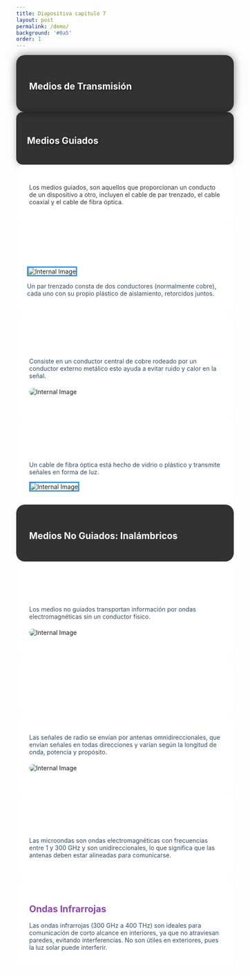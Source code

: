 ```yaml
---
title: Diapositiva capitulo 7
layout: post
permalink: /demo/
background: '#0a5'
order: 1
---
```

<section data-background="linear-gradient(135deg, #2980b9, #3498db)" data-transition="zoom-in">
    <div style="background-color: rgba(0,0,0,0.8); padding: 30px; border-radius: 20px; box-shadow: 0 0 20px rgba(0,0,0,0.5);">
        <h1 style="color: #ffffff; text-shadow: 2px 2px 4px rgba(0,0,0,0.5);">Medios de Transmisión</h1>
        </div>
</section>
 

<section data-background="linear-gradient(135deg, #f39c12, #e67e22)">
    <div style="background-color: rgba(0,0,0,0.8); padding: 25px; border-radius: 15px; box-shadow: 0 0 15px rgba(0,0,0,0.3);">
        <h2 style="color: #ffffff; text-shadow: 2px 2px 4px rgba(0,0,0,0.5);">Medios Guiados</h2>
    </div>
</section>

<section data-transition="convex-in" data-background="linear-gradient(135deg, #8e44ad, #71368a)">
    <div style="background-color: rgba(255,255,255,0.9); padding: 30px; border-radius: 20px;">
        <p style="color: #333;">Los medios guiados, son aquellos que proporcionan un conducto de un dispositivo a otro, incluyen el cable de par trenzado, el cable coaxial y el cable de fibra óptica.</p>
    </div>
</section>

<section data-background="linear-gradient(45deg, #2c3e50, #3498db)">
    <div style="background-color: rgba(255,255,255,0.95); padding: 25px; border-radius: 15px;">
        <h2 style="color: #ffffff;">Cable Par Trenzado</h2>
        <img src="/Slider_Tarea_887/images/CPT.png" alt="Internal Image" style="border: 3px solid #3498db;">
        <p style="color: #34495e;">Un par trenzado consta de dos conductores (normalmente cobre), cada uno con su propio plástico de aislamiento, retorcidos juntos.</p>
    </div>
</section>


<section data-background="linear-gradient(135deg, #8e44ad, #3498db)">
    <div style="background-color: rgba(255,255,255,0.9); padding: 30px; border-radius: 20px;">
        <h2 style="color: #ffffff;">Cable coaxial</h2>
        <p style="color: #34495e;">Consiste en un conductor central de cobre rodeado por un conductor externo metálico esto ayuda a evitar ruido y calor en la señal.</p>
        <img src="/Slider_Tarea_887/images/ECC.png" alt="Internal Image" style="display: block; margin: 20px auto; border-radius: 10px;">
    </div>
</section>



<section data-background="linear-gradient(120deg, #2C3E50 0%, #3498DB 100%)">
    <div style="background-color: rgba(255,255,255,0.9); padding: 30px; border-radius: 20px;">
        <h2 style="color: #ffffff;">Fibra Óptica</h2>
        <p style="color: #34495E;">Un cable de fibra óptica está hecho de vidrio o plástico y transmite señales en forma de luz.</p>
        <img src="/Slider_Tarea_887/images/fibra.jpg.jpg" alt="Internal Image" style="border: 3px solid #3498DB;">
    </div>
</section>



<section data-background="linear-gradient(135deg, #8e44ad, #71368a)">
    <div style="background-color: rgba(0,0,0,0.8); padding: 30px; border-radius: 20px;">
        <h2 style="color: #ffffff;">Medios No Guiados: Inalámbricos</h2>
       
   </div>
</section>

<section data-background="linear-gradient(135deg, #f39c12, #e67e22)">
    <div style="background-color: rgba(255,255,255,0.9); padding: 30px; border-radius: 20px;">
        <h2 style="color: #ffffff;">Medios No Guiados</h2>
        <p style="color: #34495e;">Los medios no guiados transportan información por ondas electromagnéticas sin un conductor físico. </p>
        <img src="/Slider_Tarea_887/images/120.jpg" alt="Internal Image" style="display: block; margin: 20px auto; border-radius: 10px;">
    </div>
</section>


<section data-background="linear-gradient(135deg, #2980b9, #3498db)">
    <div style="background-color: rgba(255,255,255,0.9); padding: 30px; border-radius: 20px;">
        <h2 style="color: #ffffff;">Ondas de Radio</h2>
    </div>
</section>


<section data-background="linear-gradient(135deg, #2980b9, #3498db)">
    <div style="background-color: rgba(255,255,255,0.9); padding: 30px; border-radius: 20px;">
        </h2>
        <p style="color: #34495e;">Las señales de radio se envían por antenas omnidireccionales, que envían señales en todas direcciones y varían según la longitud de onda, potencia y propósito.</p>
        <img src="/Slider_Tarea_887/images/ii.png" alt="Internal Image" style="display: block; margin: 20px auto; border-radius: 10px;">
    </div>
</section>


<section data-background="linear-gradient(135deg, #e67e22, #d35400)">
    <div style="background-color: rgba(255,255,255,0.9); padding: 30px; border-radius: 20px;">
        <h2 style="color: #ffffff;"> Microondas</h2>
        <p style="color: #34495e;">Las microondas son ondas electromagnéticas con frecuencias entre 1 y 300 GHz y son unidireccionales, lo que significa que las antenas deben estar alineadas para comunicarse.</p>
    </div>
</section>



<section data-background="linear-gradient(135deg, #8e44ad, #71368a)">
    <div style="background-color: rgba(255,255,255,0.9); padding: 30px; border-radius: 20px;">
        <h2 style="color: #8e44ad;">Ondas Infrarrojas</h2>
        <p style="color: #34495e;">Las ondas infrarrojas (300 GHz a 400 THz) son ideales para comunicación de corto alcance en interiores, ya que no atraviesan paredes, evitando interferencias. No son útiles en exteriores, pues la luz solar puede interferir.</p>
    </div>
</section>
